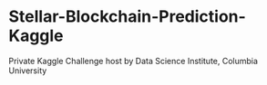 # Stellar-Blockchain-Prediction-Kaggle
Private Kaggle Challenge host by Data Science Institute, Columbia University
